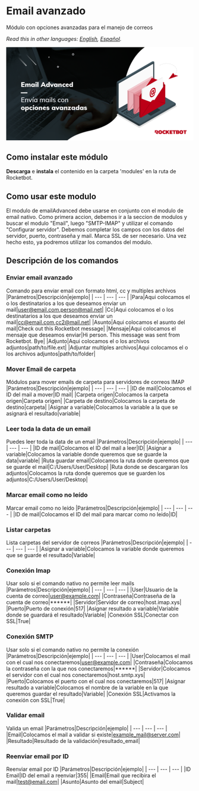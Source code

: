 # Email avanzado
  
Módulo con opciones avanzadas para el manejo de correos  

*Read this in other languages: [English](Manual_emailAdvanced.md), [Español](Manual_emailAdvanced.es.md).*  

![banner](imgs/Banner_emailAdvanced.png)
## Como instalar este módulo
  
__Descarga__ e __instala__ el contenido en la carpeta 'modules' en la ruta de Rocketbot.  


## Como usar este modulo
El modulo de emailAdvanced debe usarse en conjunto con el modulo de email nativo. Como primera accion, debemos ir a la seccion de modulos y buscar el modulo "Email", luego "SMTP-IMAP" y utilizar el comando "Configurar servidor". Debemos completar los campos con los datos del servidor, puerto, contraseña y mail. Marca SSL de ser necesario. Una vez hecho esto, ya podremos utilizar los comandos del modulo.


## Descripción de los comandos

### Enviar email avanzado
  
Comando para enviar email con formato html, cc y multiples archivos
|Parámetros|Descripción|ejemplo|
| --- | --- | --- |
|Para|Aqui colocamos el o los destinatarios a los que deseamos enviar un mail|user@email.com,person@mail.net|
|Cc|Aqui colocamos el o los destinatarios a los que deseamos enviar un mail|cc@email.com,cc2@mail.net|
|Asunto|Aqui colocamos el asunto del mail|Check out this Rocketbot message|
|Mensaje|Aqui colocamos el mensaje que deseamos enviar|Hi person. This message was sent from Rocketbot. Bye|
|Adjunto|Aqui colocamos el o los archivos adjuntos|path/to/file.ext|
|Adjuntar multiples archivos|Aqui colocamos el o los archivos adjuntos|path/to/folder|

### Mover Email de carpeta
  
Módulos para mover emails de carpeta para servidores de correos IMAP
|Parámetros|Descripción|ejemplo|
| --- | --- | --- |
|ID de mail|Colocamos el ID del mail a mover|ID mail|
|Carpeta origen|Colocamos la carpeta origen|Carpeta origen|
|Carpeta de destino|Colocamos la carpeta de destino|carpeta|
|Asignar a variable|Colocamos la variable a la que se asignará el resultado|variable|

### Leer toda la data de un email
  
Puedes leer toda la data de un email
|Parámetros|Descripción|ejemplo|
| --- | --- | --- |
|ID de mail|Colocamos el ID del mail a leer|ID|
|Asignar a variable|Colocamos la variable donde queremos que se guarde la data|variable|
|Ruta guardar email|Colocamos la ruta donde queremos que se guarde el mail|C:/Users/User/Desktop|
|Ruta donde se descargaran los adjuntos|Colocamos la ruta donde queremos que se guarden los adjuntos|C:/Users/User/Desktop|

### Marcar email como no leído
  
Marcar email como no leído
|Parámetros|Descripción|ejemplo|
| --- | --- | --- |
|ID de mail|Colocamos el ID del mail para marcar como no leido|ID|

### Listar carpetas
  
Lista carpetas del servidor de correos
|Parámetros|Descripción|ejemplo|
| --- | --- | --- |
|Asignar a variable|Colocamos la variable donde queremos que se guarde el resultado|Variable|

### Conexión Imap
  
Usar solo si el comando nativo no permite leer mails
|Parámetros|Descripción|ejemplo|
| --- | --- | --- |
|User|Usuario de la cuenta de correo|user@example.com|
|Contraseña|Contraseña de la cuenta de correo|******|
|Servidor|Servidor de correo|host.imap.xys|
|Puerto|Puerto de conexión|517|
|Asignar resultado a variable|Variable donde se guardará el resultado|Variable|
|Conexión SSL|Conectar con SSL|True|

### Conexión SMTP
  
Usar solo si el comando nativo no permite la conexión
|Parámetros|Descripción|ejemplo|
| --- | --- | --- |
|User|Colocamos el mail con el cual nos conectaremos|user@example.com|
|Contraseña|Colocamos la contraseña con la que nos conectaremos|******|
|Servidor|Colocamos el servidor con el cual nos conectaremos|host.smtp.xys|
|Puerto|Colocamos el puerto con el cual nos conectaremos|517|
|Asignar resultado a variable|Colocamos el nombre de la variable en la que queremos guardar el resultado|Variable|
|Conexión SSL|Activamos la conexión con SSL|True|

### Validar email
  
Valida un email
|Parámetros|Descripción|ejemplo|
| --- | --- | --- |
|Email|Colocamos el mail a validar si existe|example_mail@server.com|
|Resultado|Resultado de la validación|resultado_email|

### Reenviar email por ID
  
Reenviar email por ID
|Parámetros|Descripción|ejemplo|
| --- | --- | --- |
|ID Email|ID del email a reenviar|355|
|Email|Email que recibira el mail|test@email.com|
|Asunto|Asunto del email|Subject|
